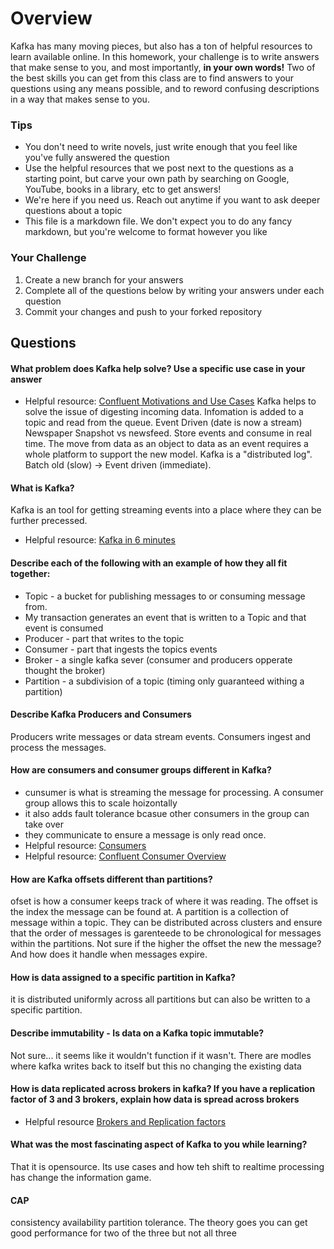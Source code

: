 # Overview

Kafka has many moving pieces, but also has a ton of helpful resources to learn available online. In this homework, your
challenge is to write answers that make sense to you, and most importantly, **in your own words!**
Two of the best skills you can get from this class are to find answers to your questions using any means possible, and to
reword confusing descriptions in a way that makes sense to you. 

### Tips
* You don't need to write novels, just write enough that you feel like you've fully answered the question
* Use the helpful resources that we post next to the questions as a starting point, but carve your own path by searching on Google, YouTube, books in a library, etc to get answers!
* We're here if you need us. Reach out anytime if you want to ask deeper questions about a topic 
* This file is a markdown file. We don't expect you to do any fancy markdown, but you're welcome to format however you like

### Your Challenge
1. Create a new branch for your answers 
2. Complete all of the questions below by writing your answers under each question
3. Commit your changes and push to your forked repository

## Questions
#### What problem does Kafka help solve? Use a specific use case in your answer 
* Helpful resource: [Confluent Motivations and Use Cases](https://youtu.be/BsojaA1XnpM)
Kafka helps to solve the issue of digesting incoming data. Infomation is added to a topic and read from the queue.
Event Driven (date is now a stream) Newspaper Snapshot vs newsfeed. Store events and consume in real time.
The move from data as an object to data as an event requires a whole platform to support the new model.
Kafka is a "distributed log". Batch old (slow) -> Event driven (immediate). 
#### What is Kafka?
Kafka is an tool for getting streaming events into a place where they can be further precessed.
* Helpful resource: [Kafka in 6 minutes](https://youtu.be/Ch5VhJzaoaI) 

#### Describe each of the following with an example of how they all fit together: 
 * Topic - a bucket for publishing messages to or consuming message from. 
 * My transaction generates an event that is written to a Topic and that event is consumed
 * Producer - part that writes to the topic
 * Consumer - part that ingests the topics events
 * Broker - a single kafka sever (consumer and producers opperate thought the broker)
 * Partition - a subdivision of a topic (timing only guaranteed withing a partition)

#### Describe Kafka Producers and Consumers
Producers write messages or data stream events. Consumers ingest and process the messages.
#### How are consumers and consumer groups different in Kafka? 
* cunsumer is what is streaming the message for processing. A consumer group allows this to scale hoizontally
* it also adds fault tolerance bcasue other consumers in the group can take over
* they communicate to ensure a message is only read once.
* Helpful resource: [Consumers](https://youtu.be/lAdG16KaHLs)
* Helpful resource: [Confluent Consumer Overview](https://youtu.be/Z9g4jMQwog0)

#### How are Kafka offsets different than partitions? 
ofset is how a consumer keeps track of where it was reading. The offset is the index the message can be found at.
A partition is a collection of message within a topic. They can be distributed across clusters and ensure that the order of 
messages is garenteede to be chronological for messages within the partitions. Not sure if the higher the offset the new the message?
And how does it handle when messages expire.

#### How is data assigned to a specific partition in Kafka? 
it is distributed uniformly across all partitions but can also be written to a specific partition.

#### Describe immutability - Is data on a Kafka topic immutable? 
Not sure... it seems like it wouldn't function if it wasn't. There are modles
where kafka writes back to itself but this no changing the existing data

#### How is data replicated across brokers in kafka? If you have a replication factor of 3 and 3 brokers, explain how data is spread across brokers
* Helpful resource [Brokers and Replication factors](https://youtu.be/ZOU7PJWZU9w)

#### What was the most fascinating aspect of Kafka to you while learning? 
That it is opensource. Its use cases and how teh shift to realtime processing has change the information game.

#### CAP 
consistency availability partition tolerance. The theory goes you can get good performance for two of the three
but not all three 